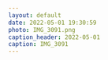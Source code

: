```yaml
---
layout: default
date: 2022-05-01 19:30:59
photo: IMG_3091.png
caption_header: 2022-05-01
caption: IMG_3091
---
```

